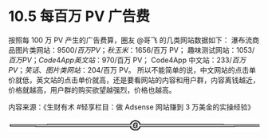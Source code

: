 # 10.5 每百万 PV 广告费

按照每 100 万 PV 产生的广告费算，圈友 @哥飞 的几类网站数据如下： 瀑布流商品图片类网站：$9500/百万 PV； 秋玉米：$1656/百万 PV； 趣味测试网站：$1053/百万 PV； Code4App 英文站：$970/百万 PV； Code4App 中文站：$233/百万 PV； 笑话、图片类网站：$204/百万 PV。 所以不能简单的说，中文网站的点击单价就低，英文站的点击单价就高，还是要看网站的内容和用户群，内容离钱越近，价格就越高，用户群的购买欲望越强烈，价格也越高。

内容来源：《生财有术 #轻享栏目：做 Adsense 网站赚到 3 万美金的实操经验》

![](img/d3dc15a615db58a3c5ef15184454d4ab.png)
